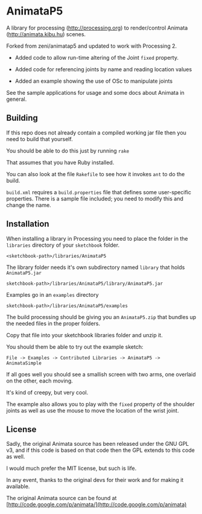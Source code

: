 # AnimataP5 #

A library for processing (http://processing.org) to render/control Animata (http://animata.kibu.hu) scenes.

Forked from zeni/animatap5 and updated to work with Processing 2.

* Added code to allow run-time altering of the Joint `fixed` property.

* Added code for referencing joints by name and reading location values

* Added an example showing the use of OSc to manipulate joints


See the sample applications for usage and some docs about Animata in general.


## Building ##

If this repo does not already contain a compiled working jar file then you need to build that yourself.

You should be able to do this just by running `rake`

That assumes that you have Ruby installed.

You can also look at the file `Rakefile` to see how it invokes `ant` to do the build.

`build.xml` requires a `build.properties` file that defines some user-specific properties.  There is a sample file included; you need to modify this and change the name.


## Installation ##

When installing a library in Processing you need to place the folder in the `libraries` directory of your `sketchbook` folder.

    <sketchbook-path>/libraries/AnimataP5

The library folder needs it's own subdirectory named `library` that holds `AnimataP5.jar`

    sketchbook-path>/libraries/AnimataP5/library/AnimataP5.jar

Examples go in an `examples` directory

    sketchbook-path>/libraries/AnimataP5/examples

The build processing should be giving you an `AnimataP5.zip` that bundles up the needed files in the proper folders.  

Copy that file into your sketchbook libraries folder and unzip it.

You should them be able to try out the example sketch: 

   `File -> Examples -> Contributed Libraries -> AnimataP5 -> AnimataSimple`

If all goes well you should see a smallish screen with two arms, one overlaid on the other, each moving.  

It's kind of creepy, but very cool.

The example also allows you to play with the `fixed` property of the shoulder joints as well as use the mouse to move the location of the wrist joint.


## License ##

Sadly, the original Animata source has been released under the GNU GPL v3, and if this code is based on that code then the GPL extends to this code as well.  

I would much prefer the MIT license, but such is life.  

In any event, thanks to the original devs for their work and for making it available.

The original Animata source can be found at [http://code.google.com/p/animata/](http://code.google.com/p/animata)


